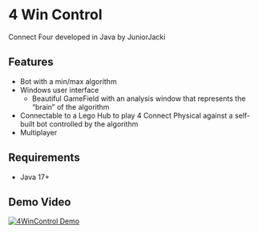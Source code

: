 # 4 Win Control
Connect Four developed in Java by JuniorJacki

## Features
- Bot with a min/max algorithm
- Windows user interface
    - Beautiful GameField with an analysis window that represents the “brain” of the algorithm
- Connectable to a Lego Hub to play 4 Connect Physical against a self-built bot controlled by the algorithm
- Multiplayer

## Requirements
- Java 17+

## Demo Video
[![4WinControl Demo](https://img.youtube.com/vi/uVDHaDGr0Pw/0.jpg)](https://youtu.be/uVDHaDGr0Pw "4WinControl Demo Video")
